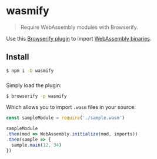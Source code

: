 
# wasmify

> Require WebAssembly modules with Browserify.

Use this [Browserify plugin](https://browserify.org/) to import [WebAssembly binaries](http://webassembly.org/).

## Install

```sh
$ npm i -D wasmify
```

###

Simply load the plugin:

```sh
$ browserify -p wasmify
```

Which allows you to import `.wasm` files in your source:

```js
const sampleModule = require('./sample.wasm')

sampleModule
.then(mod => WebAssembly.initialize(mod, imports))
.then(sample => {
  sample.main(12, 34)
})
```
